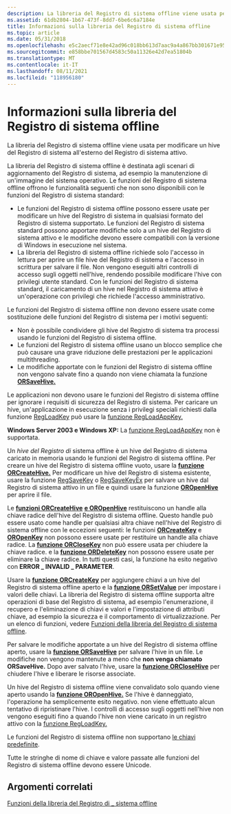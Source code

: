 ```yaml
---
description: La libreria del Registro di sistema offline viene usata per modificare un hive del Registro di sistema all'esterno del Registro di sistema attivo.
ms.assetid: 61db2804-1b67-473f-8dd7-6be6c6a7184e
title: Informazioni sulla libreria del Registro di sistema offline
ms.topic: article
ms.date: 05/31/2018
ms.openlocfilehash: e5c2aecf71e8e42ad96c018bb613d7aac9a4a867bb301671e9553f1768a4ce44
ms.sourcegitcommit: e858bbe701567d4583c50a11326e42d7ea51804b
ms.translationtype: MT
ms.contentlocale: it-IT
ms.lasthandoff: 08/11/2021
ms.locfileid: "118956180"
---
```

# <a name="about-the-offline-registry-library"></a>Informazioni sulla libreria del Registro di sistema offline

La libreria del Registro di sistema offline viene usata per modificare un hive del Registro di sistema all'esterno del Registro di sistema attivo.

La libreria del Registro di sistema offline è destinata agli scenari di aggiornamento del Registro di sistema, ad esempio la manutenzione di un'immagine del sistema operativo. Le funzioni del Registro di sistema offline offrono le funzionalità seguenti che non sono disponibili con le funzioni del Registro di sistema standard:

-   Le funzioni del Registro di sistema offline possono essere usate per modificare un hive del Registro di sistema in qualsiasi formato del Registro di sistema supportato. Le funzioni del Registro di sistema standard possono apportare modifiche solo a un hive del Registro di sistema attivo e le modifiche devono essere compatibili con la versione di Windows in esecuzione nel sistema.
-   La libreria del Registro di sistema offline richiede solo l'accesso in lettura per aprire un file hive del Registro di sistema e l'accesso in scrittura per salvare il file. Non vengono eseguiti altri controlli di accesso sugli oggetti nell'hive, rendendo possibile modificare l'hive con privilegi utente standard. Con le funzioni del Registro di sistema standard, il caricamento di un hive nel Registro di sistema attivo è un'operazione con privilegi che richiede l'accesso amministrativo.

Le funzioni del Registro di sistema offline non devono essere usate come sostituzione delle funzioni del Registro di sistema per i motivi seguenti:

-   Non è possibile condividere gli hive del Registro di sistema tra processi usando le funzioni del Registro di sistema offline.
-   Le funzioni del Registro di sistema offline usano un blocco semplice che può causare una grave riduzione delle prestazioni per le applicazioni multithreading.
-   Le modifiche apportate con le funzioni del Registro di sistema offline non vengono salvate fino a quando non viene chiamata la funzione [**ORSaveHive.**](orsavehive.md)

Le applicazioni non devono usare le funzioni del Registro di sistema offline per ignorare i requisiti di sicurezza del Registro di sistema. Per caricare un hive, un'applicazione in esecuzione senza i privilegi speciali richiesti dalla funzione [RegLoadKey](/windows/win32/api/winreg/nf-winreg-regloadkeya) può usare la [funzione RegLoadAppKey.](/windows/win32/api/winreg/nf-winreg-regloadappkeya)

**Windows Server 2003 e Windows XP:** La [funzione RegLoadAppKey](/windows/win32/api/winreg/nf-winreg-regloadappkeya) non è supportata.

Un *hive del Registro di* sistema offline è un hive del Registro di sistema caricato in memoria usando le funzioni del Registro di sistema offline. Per creare un hive del Registro di sistema offline vuoto, usare la [**funzione ORCreateHive.**](orcreatehive.md) Per modificare un hive del Registro di sistema esistente, usare la funzione [RegSaveKey](/windows/win32/api/winreg/nf-winreg-regsavekeya) o [RegSaveKeyEx](/windows/win32/api/winreg/nf-winreg-regsavekeyexa) per salvare un hive dal Registro di sistema attivo in un file e quindi usare la funzione [**OROpenHive**](oropenhive.md) per aprire il file.

Le [**funzioni ORCreateHive**](orcreatehive.md) [**e OROpenHive**](oropenhive.md) restituiscono un handle alla chiave radice dell'hive del Registro di sistema offline. Questo handle può essere usato come handle per qualsiasi altra chiave nell'hive del Registro di sistema offline con le eccezioni seguenti: le funzioni [**ORCreateKey**](orcreatekey.md) e [**OROpenKey**](oropenkey.md) non possono essere usate per restituire un handle alla chiave radice. La [**funzione ORCloseKey**](orclosekey.md) non può essere usata per chiudere la chiave radice. e la [**funzione ORDeleteKey**](ordeletekey.md) non possono essere usate per eliminare la chiave radice. In tutti questi casi, la funzione ha esito negativo con **ERROR \_ INVALID \_ PARAMETER**.

Usare la [**funzione ORCreateKey**](orcreatekey.md) per aggiungere chiavi a un hive del Registro di sistema offline aperto e la [**funzione ORSetValue**](orsetvalue.md) per impostare i valori delle chiavi. La libreria del Registro di sistema offline supporta altre operazioni di base del Registro di sistema, ad esempio l'enumerazione, il recupero e l'eliminazione di chiavi e valori e l'impostazione di attributi chiave, ad esempio la sicurezza e il comportamento di virtualizzazione. Per un elenco di funzioni, vedere [Funzioni della libreria del Registro di sistema offline](offline-registry-library-functions.md).

Per salvare le modifiche apportate a un hive del Registro di sistema offline aperto, usare la [**funzione ORSaveHive**](orsavehive.md) per salvare l'hive in un file. Le modifiche non vengono mantenute a meno che **non venga chiamato ORSaveHive.** Dopo aver salvato l'hive, usare la [**funzione ORCloseHive**](orclosehive.md) per chiudere l'hive e liberare le risorse associate.

Un hive del Registro di sistema offline viene convalidato solo quando viene aperto usando la [**funzione OROpenHive.**](oropenhive.md) Se l'hive è danneggiato, l'operazione ha semplicemente esito negativo. non viene effettuato alcun tentativo di ripristinare l'hive. I controlli di accesso sugli oggetti nell'hive non vengono eseguiti fino a quando l'hive non viene caricato in un registro attivo con la [funzione RegLoadKey.](/windows/win32/api/winreg/nf-winreg-regloadkeya)

Le funzioni del Registro di sistema offline non supportano [le chiavi predefinite](../sysinfo/predefined-keys.md).

Tutte le stringhe di nome di chiave e valore passate alle funzioni del Registro di sistema offline devono essere Unicode.

## <a name="related-topics"></a>Argomenti correlati

<dl> <dt>

[Funzioni della libreria del Registro di \_ sistema offline](offline-registry-library-functions.md)
</dt> </dl>

 

 
